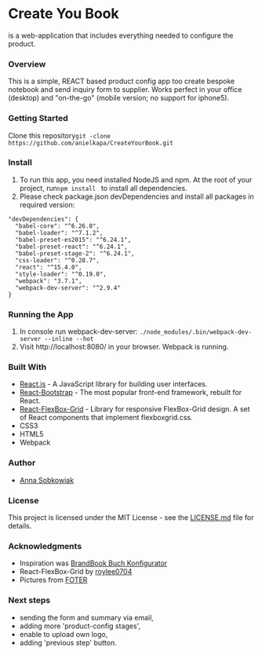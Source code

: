 # Create You Book
is a web-application that includes everything needed to configure the product.

### Overview
This is a simple, REACT based product config app too create bespoke notebook and send inquiry form to supplier.
Works perfect in your office (desktop) and "on-the-go" (mobile version; no support for iphone5).

### Getting Started
Clone this repository```git -clone https://github.com/anielkapa/CreateYourBook.git```

### Install
1. To run this app, you need installed NodeJS and npm. At the root of your project, run```npm install ``` to install all dependencies.
2. Please check package.json devDependencies and install all packages in required version:
```
"devDependencies": {
  "babel-core": "^6.26.0",
  "babel-loader": "^7.1.2",
  "babel-preset-es2015": "^6.24.1",
  "babel-preset-react": "^6.24.1",
  "babel-preset-stage-2": "^6.24.1",
  "css-loader": "^0.28.7",
  "react": "^15.4.0",
  "style-loader": "^0.19.0",
  "webpack": "3.7.1",
  "webpack-dev-server": "^2.9.4"
}
```

### Running the App
1. In console run webpack-dev-server: ```./node_modules/.bin/webpack-dev-server --inline --hot```
2. Visit http://localhost:8080/ in your browser. Webpack is running.

### Built With
* [React.js](https://reactjs.org/) -  A JavaScript library for building user interfaces.
* [React-Bootstrap](https://react-bootstrap.github.io/) - The most popular front-end framework, rebuilt for React.
* [React-FlexBox-Grid](https://roylee0704.github.io/react-flexbox-grid/) - Library for responsive FlexBox-Grid design. A set of React components that implement flexboxgrid.css.
* CSS3
* HTML5
* Webpack

### Author
* [Anna Sobkowiak](https://github.com/anielkapa)

### License
This project is licensed under the MIT License - see the [LICENSE.md](LICENSE.md) file for details.

### Acknowledgments
* Inspiration was [BrandBook Buch Konfigurator](https://buch-konfigurator.brandbook.de/)
* React-FlexBox-Grid by [roylee0704](https://github.com/roylee0704)
* Pictures from [FOTER](http://foter.com/)

### Next steps
* sending the form and summary via email,
* adding more 'product-config stages',
* enable to upload own logo,
* adding 'previous step' button.

